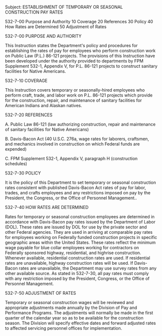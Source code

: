 
Subject:   ESTABLISHMENT OF TEMPORARY OR SEASONAL CONSTRUCTION
	    PAY RATES

 532-7-00	Purpose and Authority
	10	Coverage
	20	References
	30	Policy
	40	How Rates are Determined
	50	Adjustment of Rates

532-7-00     PURPOSE AND AUTHORITY

This Instruction states the Department's policy and procedures for establishing the rates of pay for employees who perform construction work on Public Law (P.L.) 86-121 projects.  The provisions of this Instruction have been developed under the authority provided to departments by FPM Supplement 532-1, Appendix V, for P.L. 86-121 projects to construct sanitary facilities for Native Americans.

532-7-10     COVERAGE

This Instruction covers temporary or seasonally-hired employees who
perform craft, trade, and labor work on P.L. 86-121 projects which provide
for the construction, repair, and maintenance of sanitary facilities for
American Indians and Alaskan natives.

532-7-20     REFERENCES

A.	Public Law 86-121 (law authorizing construction, repair and maintenance of sanitary facilities for Native Americans)
	
B.	Davis-Bacon Act (40 U.S.C. 276a, wage rates for laborers, craftsmen, and mechanics involved in construction on which Federal funds are expended)
	
C.	FPM Supplement 532-1, Appendix V, paragraph H (construction schedules)

532-7-30     POLICY

It is the policy of this Department to set temporary or seasonal construction rates consistent with published Davis-Bacon Act rates of pay for labor, trades, and crafts employees and any restrictions imposed on pay by the President, the Congress, or the Office of Personnel Management.. 

532-7-40     HOW RATES ARE DETERMINED

Rates for temporary or seasonal construction employees are determined in accordance with Davis-Bacon pay rates issued by the Department of Labor (DOL).  These rates are issued by DOL for use by the private sector and other Federal agencies.  They are used in arriving at comparable pay rates for employees working on Federally funded construction projects in specific geographic areas within the United States.  These rates reflect the minimum wage payable for blue collar employees working for contractors on Federally sponsored highway, residential, and highrise construction. Whenever available, residential construction rates are used. If residential rates are unavailable, highway construction rates will be used. If Davis-Bacon rates are unavailable, the Department may use survey rates from any other available source.  As stated in 532-7-30, all pay rates must comply with any restriction imposed by the President, Congress, or the Office of Personnel Management.

532-7-50     ADJUSTMENT OF RATES

Temporary or seasonal construction wages will be reviewed and appropriate adjustments made annually by the Division of Pay and Performance Programs. The adjustments will normally be made in the first quarter of the calendar year so as to be available for the construction season. The Division will specify effective dates and forward adjusted rates to affected servicing personnel offices for implementation.

